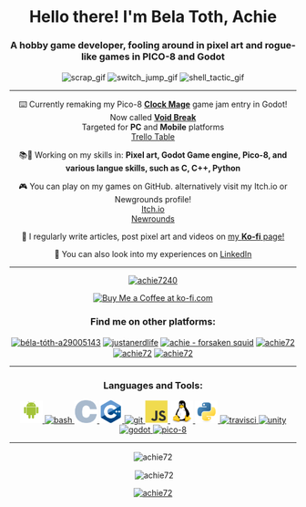 <h1 align="center">Hello there! I'm Bela Toth, Achie</h1>
<h3 align="center">A hobby game developer, fooling around in pixel art and rogue-like games in PICO-8 and Godot</h3>

<p align="center">
<a target="blank"><img align="center" src="https://img.itch.zone/aW1hZ2UvNjY1MzM3LzM1OTMyMzYuZ2lm/original/B0O1ND.gif" alt="scrap_gif"/></a>
<a target="blank"><img align="center" src="https://img.itch.zone/aW1hZ2UvNTY1NzQwLzI5NzE5MDEuZ2lm/347x500/sG5x6o.gif" alt="switch_jump_gif"/></a>
<a target="blank"><img align="center" src="https://img.itch.zone/aW1hZ2UvNTc1NTIwLzMwMjg1OTQuZ2lm/347x500/KCqz%2B%2B.gif" alt="shell_tactic_gif"/></a>
</p>


---

<p align="center">⌨️ Currently remaking my Pico-8 <a href="https://achie.itch.io/clock-mage"> <b>Clock Mage</b></a> game jam entry in Godot! Now called <a href="https://github.com/Achie72/void-break"> <b>Void Break</b></a><br> Targeted for <b>PC</b> and <b>Mobile</b> platforms <br><a href="https://trello.com/b/ozOvpSJt/clock-mage-remake">Trello Table</a></p>
<p align="center">📚📝 Working on my skills in: <strong>Pixel art, Godot Game engine, Pico-8, and various langue skills, such as C, C++, Python</strong></p>
<p align="center">🎮 You can play on my games on GitHub. alternatively visit my Itch.io or Newgrounds profile!<br><a href="https://achie.itch.io/">Itch.io</a><br><a href="https://achie72.newgrounds.com/">Newrounds</a></p>
<p align="center">📝 I regularly write articles, post pixel art and videos on <a href="https://ko-fi.com/achiegamedev"> my <b>Ko-fi</b> page!</a></p>
<p align="center">📄 You can also look into my experiences on <a href="https://www.linkedin.com/in/b%C3%A9la-t%C3%B3th-a29005143/">LinkedIn</a></p>

---

<p align="center"> <a href="https://twitter.com/achie7240" target="blank"><img src="https://img.shields.io/twitter/follow/achie7240?logo=twitter&style=for-the-badge" alt="achie7240" /></a> </p>


<p align="center"><a href='https://ko-fi.com/L4L81GBPX' target='_blank'><img height='36' style='border:0px;height:36px;' src='https://cdn.ko-fi.com/cdn/kofi5.png?v=2' border='0' alt='Buy Me a Coffee at ko-fi.com' /></a></p>

<h3 align="center">Find me on other platforms:</h3>
<p align="center">
<a href="https://linkedin.com/in/béla-tóth-a29005143" target="blank"><img align="center" src="https://cdn.jsdelivr.net/npm/simple-icons@3.0.1/icons/linkedin.svg" alt="béla-tóth-a29005143" height="30" width="40" /></a>
<a href="https://instagram.com/justanerdlife" target="blank"><img align="center" src="https://cdn.jsdelivr.net/npm/simple-icons@3.0.1/icons/instagram.svg" alt="justanerdlife" height="30" width="40" /></a>
<a href="https://www.youtube.com/c/achie - forsaken squid" target="blank"><img align="center" src="https://cdn.jsdelivr.net/npm/simple-icons@3.0.1/icons/youtube.svg" alt="achie - forsaken squid" height="30" width="40" /></a>
<a href="https://achie.itch.io/" target="blank"><img align="center" src="https://static.itch.io/images/itchio-textless-black.svg" alt="achie72" height="30" width="40" /></a>
<a href="https://achie72.newgrounds.com/" target="blank"><img align="center" src="https://www.newgrounds.com/downloads/designassets/assets/ng_tank.png" alt="achie72" height="30" width="40" /></a>
<a href="https://dev.to/achie72" target="blank"><img align="center" src="https://cdn.jsdelivr.net/npm/simple-icons@3.0.1/icons/dev-dot-to.svg" alt="achie72" height="30" width="40" /></a>
</p>

---

<h3 align="center">Languages and Tools:</h3>
<p align="center"> <a href="https://developer.android.com" target="_blank"> <img src="https://raw.githubusercontent.com/devicons/devicon/master/icons/android/android-original-wordmark.svg" alt="android" width="40" height="40"/> </a> <a href="https://www.gnu.org/software/bash/" target="_blank"> <img src="https://www.vectorlogo.zone/logos/gnu_bash/gnu_bash-icon.svg" alt="bash" width="40" height="40"/> </a> <a href="https://www.cprogramming.com/" target="_blank"> <img src="https://raw.githubusercontent.com/devicons/devicon/master/icons/c/c-original.svg" alt="c" width="40" height="40"/> </a> <a href="https://www.w3schools.com/cpp/" target="_blank"> <img src="https://raw.githubusercontent.com/devicons/devicon/master/icons/cplusplus/cplusplus-original.svg" alt="cplusplus" width="40" height="40"/> </a> <a href="https://git-scm.com/" target="_blank"> <img src="https://www.vectorlogo.zone/logos/git-scm/git-scm-icon.svg" alt="git" width="40" height="40"/> </a> <a href="https://developer.mozilla.org/en-US/docs/Web/JavaScript" target="_blank"> <img src="https://raw.githubusercontent.com/devicons/devicon/master/icons/javascript/javascript-original.svg" alt="javascript" width="40" height="40"/> </a> <a href="https://www.linux.org/" target="_blank"> <img src="https://raw.githubusercontent.com/devicons/devicon/master/icons/linux/linux-original.svg" alt="linux" width="40" height="40"/> </a> <a href="https://www.python.org" target="_blank"> <img src="https://raw.githubusercontent.com/devicons/devicon/master/icons/python/python-original.svg" alt="python" width="40" height="40"/> </a> <a href="https://travis-ci.org" target="_blank"> <img src="https://www.vectorlogo.zone/logos/travis-ci/travis-ci-icon.svg" alt="travisci" width="40" height="40"/> </a> <a href="https://unity.com/" target="_blank"> <img src="https://www.vectorlogo.zone/logos/unity3d/unity3d-icon.svg" alt="unity" width="40" height="40"/> </a> <a href="https://godotengine.org/" target="_blank"> <img src="https://upload.wikimedia.org/wikipedia/commons/6/6a/Godot_icon.svg" alt="godot" width="40" height="40"/> </a> <a href="https://www.lexaloffle.com/pico-8.php" target="_blank"> <img src="https://raw.githubusercontent.com/numixproject/numix-core/a0d24cb237b808f3c7937b088b800ce4edf6d913/icons/square/48/pico-8.svg" alt="pico-8" width="40" height="40"/> </a>  </p>

---


<p align="center"><img align="center" src="https://github-readme-stats.vercel.app/api/top-langs?username=achie72&show_icons=true&locale=en&layout=compact" alt="achie72" /></p>

<p align="center">&nbsp;<img align="center" src="https://github-readme-stats.vercel.app/api?username=achie72&show_icons=true&locale=en" alt="achie72" /></p>

<p align="center"> <a href="https://github.com/ryo-ma/github-profile-trophy"><img src="https://github-profile-trophy.vercel.app/?username=achie72" alt="achie72" /></a> </p>


